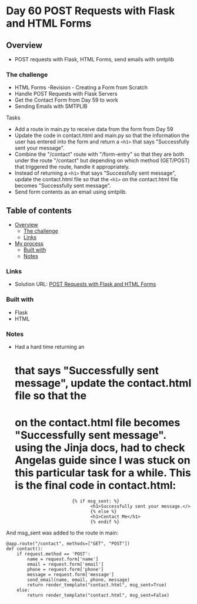 # Day 60 POST Requests with Flask and HTML Forms

## Overview

- POST requests with Flask, HTML Forms, send emails with smtplib

### The challenge

- HTML Forms -Revision - Creating a Form from Scratch
- Handle POST Requests with Flask Servers
- Get the Contact Form from Day 59 to work
- Sending Emails with SMTPLIB

Tasks
- Add a route in main.py to receive data from the form from Day 59
- Update the code in contact.html and main.py so that the information the user has entered into the form and return a ```<h1>``` that says "Successfully sent your message".
- Combine the "/contact" route with "/form-entry" so that they are both under the route "/contact" but depending on which method (GET/POST) that triggered the route, handle it appropriately.
- Instead of returning a ```<h1>``` that says "Successfully sent message", update the contact.html file so that the ```<h1>``` on the contact.html file becomes "Successfully sent message".
- Send form contents as an email using smtplib.

## Table of contents

- [Overview](#overview)
  - [The challenge](#the-challenge)
  - [Links](#links)
- [My process](#my-process)
  - [Built with](#built-with)
  - [Notes](#notes)

### Links

- Solution URL: [POST Requests with Flask and HTML Forms](https://github.com/Mikerniker/100_Days_of_Python/tree/main/Day60)

### Built with
- Flask
- HTML


### Notes
- Had a hard time returning an <h1> that says "Successfully sent message", update the contact.html file so that the <h1> on the contact.html file becomes "Successfully sent message". using the Jinja docs, had to check Angelas guide since I was stuck on this particular task for a while. 
This is the final code in contact.html:
```
                         {% if msg_sent: %}
                                <h1>Successfully sent your message.</>
                                {% else %}
                                <h1>Contact Me</h1>
                                {% endif %}
```
And msg_sent was added to the route in main:
```
@app.route("/contact", methods=["GET", "POST"])
def contact():
    if request.method == 'POST':
        name = request.form['name']
        email = request.form['email']
        phone = request.form['phone']
        message = request.form['message']
        send_email(name, email, phone, message)
        return render_template("contact.html", msg_sent=True)
    else:
        return render_template("contact.html", msg_sent=False)

```